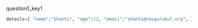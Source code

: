 question1_key1


 ```python 
details={ "name":"Shanti", "age":12, "email":"shanti@navgurukul.org", } print(details["name"]) print(details["lastname"]) print(details[age]) 
```